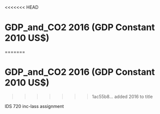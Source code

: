 <<<<<<< HEAD
# GDP_and_CO2 2016 (GDP Constant 2010 US$)
=======
# GDP_and_CO2 2016 (GDP Constant 2010 US$)
>>>>>>> 1ac55b8... added 2016 to title

IDS 720 inc-lass assignment